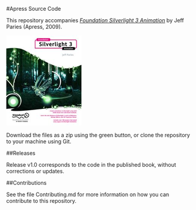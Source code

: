 #Apress Source Code

This repository accompanies [*Foundation Silverlight 3 Animation*](http://www.apress.com/9781430224075) by Jeff Paries (Apress, 2009).

![Cover image](9781430224075.jpg)

Download the files as a zip using the green button, or clone the repository to your machine using Git.

##Releases

Release v1.0 corresponds to the code in the published book, without corrections or updates.

##Contributions

See the file Contributing.md for more information on how you can contribute to this repository.
